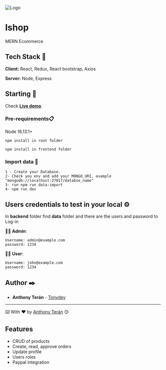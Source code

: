 ![Logo](https://res.cloudinary.com/dnptsgjep/image/upload/v1657560318/ishop_nukzjg.png)

# Ishop

MERN Ecommerce

## Tech Stack 👾

**Client:** React, Redux, React bootstrap, Axios

**Server:** Node, Express

## Starting 🚀

Check [**Live demo**](https://tonyishop.herokuapp.com/).

### Pre-requirements📋

Node 16.13.1+

```
npm install in root folder
```

```
npm install in frontend folder
```

### Import data 🔸

```
1 - Create your Database.
2- Check you env and add your MONGO_URI, example "mongodb://localhost:27017/databse_name"
3- run npm run data:import
4- npm run dev
```

## Users credentials to test in your local ⚙️

In **backend** folder find **data** folder and there are the users and password to Log-in

👨‍💻 **Admin**:

```
Username: admin@example.com
password: 1234
```

👱‍♂️ **User**:

```
Username: john@example.com
password: 1234
```

## Author ✒️

- **Anthony Terán** - [Tonydev](https://github.com/anthonyisraeldev)

---

⌨️ With ❤️ by [Anthony Terán](https://github.com/anthonyisraeldev) 😊

## Features

- CRUD of products
- Create, read, approve orders
- Update profile
- Users roles
- Paypal integration
